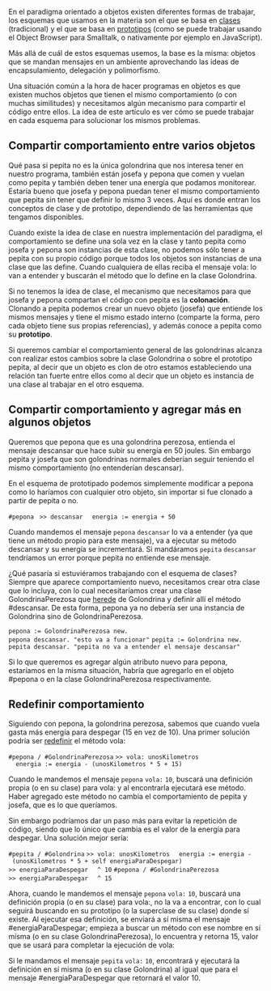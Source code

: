 En el paradigma orientado a objetos existen diferentes formas de trabajar, los esquemas que usamos en la materia son el que se basa en [clases](clases.md) (tradicional) y el que se basa en [prototipos](prototipado.md) (como se puede trabajar usando el Object Browser para Smalltalk, o nativamente por ejemplo en JavaScript).

Más allá de cuál de estos esquemas usemos, la base es la misma: objetos que se mandan mensajes en un ambiente aprovechando las ideas de encapsulamiento, delegación y polimorfismo.

Una situación común a la hora de hacer programas en objetos es que existen muchos objetos que tienen el mismo comportamiento (o con muchas similitudes) y necesitamos algún mecanismo para compartir el código entre ellos. La idea de este artículo es ver cómo se puede trabajar en cada esquema para solucionar los mismos problemas.

Compartir comportamiento entre varios objetos
---------------------------------------------

Qué pasa si pepita no es la única golondrina que nos interesa tener en nuestro programa, también están josefa y pepona que comen y vuelan como pepita y también deben tener una energía que podamos monitorear. Estaría bueno que josefa y pepona puedan tener el mismo comportamiento que pepita sin tener que definir lo mismo 3 veces. Aquí es donde entran los conceptos de clase y de prototipo, dependiendo de las herramientas que tengamos disponibles.

Cuando existe la idea de clase en nuestra implementación del paradigma, el comportamiento se define una sola vez en la clase y tanto pepita como josefa y pepona son instancias de esta clase, no podemos sólo tener a pepita con su propio código porque todos los objetos son instancias de una clase que las define. Cuando cualquiera de ellas reciba el mensaje vola: lo van a entender y buscarán el método que lo define en la clase Golondrina.

Si no tenemos la idea de clase, el mecanismo que necesitamos para que josefa y pepona compartan el código con pepita es la **colonación**. Clonando a pepita podemos crear un nuevo objeto (josefa) que entiende los mismos mensajes y tiene el mismo estado interno (comparte la forma, pero cada objeto tiene sus propias referencias), y además conoce a pepita como su **prototipo**.

Si queremos cambiar el comportamiento general de las golondrinas alcanza con realizar estos cambios sobre la clase Golondrina o sobre el prototipo pepita, al decir que un objeto es clon de otro estamos estableciendo una relación tan fuerte entre ellos como al decir que un objeto es instancia de una clase al trabajar en el otro esquema.

Compartir comportamiento y agregar más en algunos objetos
---------------------------------------------------------

Queremos que pepona que es una golondrina perezosa, entienda el mensaje descansar que hace subir su energía en 50 joules. Sin embargo pepita y josefa que son golondrinas normales deberían seguir teniendo el mismo comportamiento (no entenderían descansar).

En el esquema de prototipado podemos simplemente modificar a pepona como lo haríamos con cualquier otro objeto, sin importar si fue clonado a partir de pepita o no.

`#pepona `
`>> descansar`
`  energia := energia + 50`

Cuando mandemos el mensaje `pepona` `descansar` lo va a entender (ya que tiene un método propio para este mensaje), va a ejecutar su método descansar y su energía se incrementará. Si mandáramos `pepita` `descansar` tendríamos un error porque pepita no entiende ese mensaje.

¿Qué pasaría si estuviéramos trabajando con el esquema de clases? Siempre que aparece comportamiento nuevo, necesitamos crear otra clase que lo incluya, con lo cual necesitaríamos crear una clase GolondrinaPerezosa que [herede](herencia.md) de Golondrina y definir allí el método \#descansar. De esta forma, pepona ya no debería ser una instancia de Golondrina sino de GolondrinaPerezosa.

`pepona := GolondrinaPerezosa new.`
`pepona descansar. "esto va a funcionar"`
`pepita := Golondrina new.`
`pepita descansar. "pepita no va a entender el mensaje descansar"`

Si lo que queremos es agregar algún atributo nuevo para pepona, estaríamos en la misma situación, habría que agregarlo en el objeto \#pepona o en la clase GolondrinaPerezosa respectivamente.

Redefinir comportamiento
------------------------

Siguiendo con pepona, la golondrina perezosa, sabemos que cuando vuela gasta más energía para despegar (15 en vez de 10). Una primer solución podría ser [redefinir](redefinicion.md) el método vola:

`#pepona / #GolondrinaPerezosa`
`>> vola: unosKilometros`
`  energia := energia - (unosKilometros * 5 + 15)`

Cuando le mandemos el mensaje `pepona` `vola:` `10`, buscará una definición propia (o en su clase) para vola: y al encontrarla ejecutará ese método. Haber agregado este método no cambia el comportamiento de pepita y josefa, que es lo que queríamos.

Sin embargo podríamos dar un paso más para evitar la repetición de código, siendo que lo único que cambia es el valor de la energía para despegar. Una solución mejor sería:

`#pepita / #Golondrina`
`>> vola: unosKilometros`
`  energia := energia - (unosKilometros * 5 + self energiaParaDespegar)`
`>> energiaParaDespegar`
`  ^ 10`
`#pepona / #GolondrinaPerezosa`
`>> energiaParaDespegar`
`  ^ 15`

Ahora, cuando le mandemos el mensaje `pepona` `vola:` `10`, buscará una definición propia (o en su clase) para vola:, no la va a encontrar, con lo cual seguirá buscando en su prototipo (o la superclase de su clase) donde sí existe. Al ejecutar esa definición, se enviará a sí misma el mensaje \#energiaParaDespegar; empieza a buscar un método con ese nombre en sí misma (o en su clase GolondrinaPerezosa), lo encuentra y retorna 15, valor que se usará para completar la ejecución de vola:

Si le mandamos el mensaje `pepita` `vola:` `10`, encontrará y ejecutará la definición en sí misma (o en su clase Golondrina) al igual que para el mensaje \#energiaParaDespegar que retornará el valor 10.
